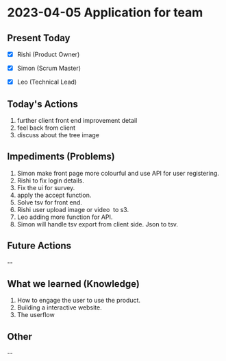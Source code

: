 # 2023-04-05 Application for team

## Present Today
- [X] Rishi (Product Owner)
- [X] Simon (Scrum Master)
- [X] Leo (Technical Lead)


## Today's Actions

1. further client front end improvement detail
2. feel back from client
3. discuss about the tree image


## Impediments (Problems)
1. Simon make front page more colourful and use API for user registering.
2. Rishi to fix login details.
3. Fix the ui for survey.
4. apply the accept function.
5. Solve tsv for front end.
6. Rishi user upload image or video  to s3.
7. Leo adding more function for API.
8. Simon will handle tsv export from client side. Json to tsv.

## Future Actions
--

## What we learned (Knowledge)
1. How to engage the user to use the product.
2. Building a interactive website.
3. The userflow

## Other
--
